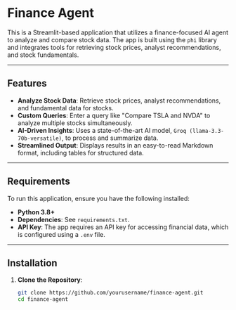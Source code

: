 # Finance Agent

This is a Streamlit-based application that utilizes a finance-focused AI agent to analyze and compare stock data. The app is built using the `phi` library and integrates tools for retrieving stock prices, analyst recommendations, and stock fundamentals.

---

## Features

- **Analyze Stock Data**: Retrieve stock prices, analyst recommendations, and fundamental data for stocks.
- **Custom Queries**: Enter a query like "Compare TSLA and NVDA" to analyze multiple stocks simultaneously.
- **AI-Driven Insights**: Uses a state-of-the-art AI model, `Groq (llama-3.3-70b-versatile)`, to process and summarize data.
- **Streamlined Output**: Displays results in an easy-to-read Markdown format, including tables for structured data.

---

## Requirements

To run this application, ensure you have the following installed:

- **Python 3.8+**
- **Dependencies**: See `requirements.txt`.
- **API Key**: The app requires an API key for accessing financial data, which is configured using a `.env` file.

---

## Installation

1. **Clone the Repository**:
   ```bash
   git clone https://github.com/yourusername/finance-agent.git
   cd finance-agent

